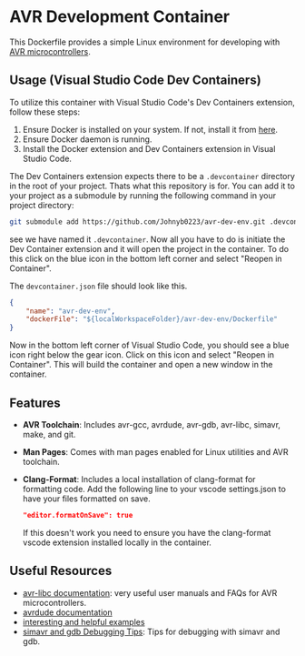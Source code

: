 # AVR Development Container

This Dockerfile provides a simple Linux environment for developing with [AVR microcontrollers](https://en.wikipedia.org/wiki/AVR_microcontrollers).

## Usage (Visual Studio Code Dev Containers)

To utilize this container with Visual Studio Code's Dev Containers extension, follow these steps:

1. Ensure Docker is installed on your system. If not, install it from [here](https://docs.docker.com/get-docker/).
2. Ensure Docker daemon is running.
3. Install the Docker extension and Dev Containers extension in Visual Studio Code.

The Dev Containers extension expects there to be a `.devcontainer` directory in the root of your project. Thats what this repository is for. You can add it to your project as a submodule by running the following command in your project directory:

```bash 
git submodule add https://github.com/Johnyb0223/avr-dev-env.git .devcontainer
```

see we have named it `.devcontainer`. Now all you have to do is initiate the Dev Container extension and it will open the project in the container. To do this click on the blue icon in the bottom left corner and select "Reopen in Container".

The `devcontainer.json` file should look like this.

```json
{
    "name": "avr-dev-env",
    "dockerFile": "${localWorkspaceFolder}/avr-dev-env/Dockerfile"
}
```

Now in the bottom left corner of Visual Studio Code, you should see a blue icon right below the gear icon. Click on this icon and select "Reopen in Container". This will build the container and open a new window in the container.

## Features

- **AVR Toolchain**: Includes avr-gcc, avrdude, avr-gdb, avr-libc, simavr, make, and git.
- **Man Pages**: Comes with man pages enabled for Linux utilities and AVR toolchain.
- **Clang-Format**: Includes a local installation of clang-format for formatting code. Add the following line to your vscode settings.json to have your files formatted on save.

    ```json
    "editor.formatOnSave": true
    ```
    If this doesn't work you need to ensure you have the clang-format vscode extension installed locally in the container.

## Useful Resources

- [avr-libc documentation](https://www.nongnu.org/avr-libc/user-manual/index.html): very useful user manuals and FAQs for AVR microcontrollers.
- [avrdude documentation](https://avrdudes.github.io/avrdude/6.4/avrdude.pdf)
- [interesting and helpful examples](http://www.rjhcoding.com/index.php)
- [simavr and gdb Debugging Tips](https://aykevl.nl/2020/06/simavr-debug/): Tips for debugging with simavr and gdb.
